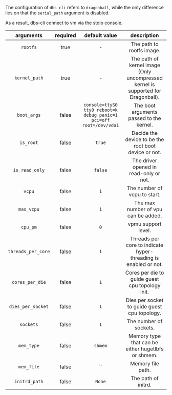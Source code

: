 The configuration of `dbs-cli` refers to `dragonball`, while the only difference lies on that the `serial_path` argument is disabled.

As a result, dbs-cli connect to vm via the stdio console.

|     arguments      | required |                           default value                            |                                   description                                    |
|:------------------:|:--------:|:------------------------------------------------------------------:|:--------------------------------------------------------------------------------:|
|      `rootfs`      |   true   |                                 -                                  |                            The path to rootfs image.                             |
|   `kernel_path`    |   true   |                                 -                                  | The path of kernel image (Only uncompressed kernel is supported for Dragonball). |
|    `boot_args`     |  false   | `console=ttyS0 tty0 reboot=k debug panic=1 pci=off root=/dev/vda1` |                     The boot arguments passed to the kernel.                     |
|     `is_root`      |  false   |                               `true`                               |               Decide the device to be the root boot device or not.               |
|   `is_read_only`   |  false   |                              `false`                               |                      The driver opened in read-only or not.                      |
|       `vcpu`       |  false   |                                `1`                                 |                           The number of vcpu to start.                           |
|     `max_vcpu`     |  false   |                                `1`                                 |                       The max number of vpu can be added.                        |
|      `cpu_pm`      |  false   |                                `0`                                 |                               vpmu support level.                                |
| `threads_per_core` |  false   |                                `1`                                 |         Threads per core to indicate hyper-threading is enabled or not.          |
|  `cores_per_die`   |  false   |                                `1`                                 |                 Cores per die to guide guest cpu topology init.                  |
| `dies_per_socket`  |  false   |                                `1`                                 |                   Dies per socket to guide guest cpu topology.                   |
|     `sockets`      |  false   |                                `1`                                 |                              The number of sockets.                              |
|     `mem_type`     |  false   |                              `shmem`                               |                Memory type that can be either hugetlbfs or shmem.                |
|     `mem_file`     |  false   |                                 ``                                 |                                Memory file path.                                 |
|   `initrd_path`    |  false   |                               `None`                               |                               The path of initrd.                                |